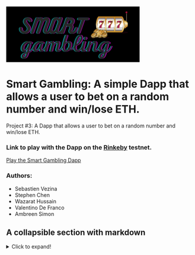 ![Logo](images/LogoTrimmed.png)  

# Smart Gambling: A simple Dapp that allows a user to bet on a random number and win/lose ETH. 

Project #3: A Dapp that allows a user to bet on a random number and win/lose ETH.  

### Link to play with the Dapp on the [Rinkeby](https://www.rinkeby.io/) testnet.
[Play the Smart Gambling Dapp](https://fintechcamp.github.io/SmartGambling/)

### Authors:  
- Sebastien Vezina
- Stephen Chen
- Wazarat Hussain
- Valentino De Franco
- Ambreen Simon

## A collapsible section with markdown
<details>
  <summary>Click to expand!</summary>
  
  ## Heading
  1. A numbered
  2. list
     * With some
     * Sub bullets
</details>
